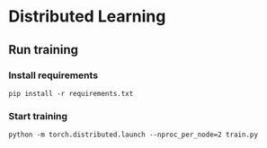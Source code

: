 # Distributed Learning

## Run training

### Install requirements

`pip install -r requirements.txt`

### Start training

`python -m torch.distributed.launch --nproc_per_node=2 train.py`

